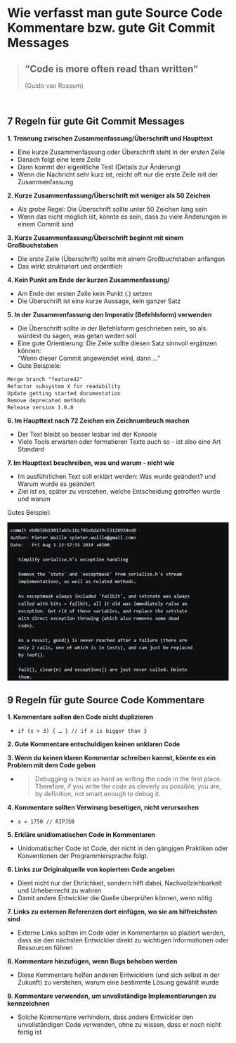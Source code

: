 # **Wie verfasst man gute Source Code Kommentare bzw. gute Git Commit Messages**

><h2>“Code is more often read than written“</h2>(Guido van Rossum)
<br>

## **7 Regeln für gute Git Commit Messages**

**1. Trennung zwischen Zusammenfassung/Überschrift und Haupttext**

 - Eine kurze Zusammenfassung oder Überschrift steht in der ersten Zeile
 - Danach folgt eine leere Zeile
 - Dann kommt der eigentliche Test (Details zur Änderung)
 - Wenn die Nachricht sehr kurz ist, reicht oft nur die erste Zeile mit der Zusammenfassung

**2. Kurze Zusammenfassung/Überschrift mit weniger als 50 Zeichen**

 - Als grobe Regel: Die Überschrift sollte unter 50 Zeichen lang sein
 - Wenn das nicht möglich ist, könnte es sein, dass zu viele Änderungen in einem Commit sind

**3. Kurze Zusammenfassung/Überschrift beginnt mit einem Großbuchstaben**

 - Die erste Zeile (Überschrift) sollte mit einem Großbuchstaben anfangen
 - Das wirkt strukturiert und ordentlich

**4. Kein Punkt am Ende der kurzen Zusammenfassung/**

 - Am Ende der ersten Zeile kein Punkt (.) setzen
 - Die Überschrift ist eine kurze Aussage, kein ganzer Satz

**5. In der Zusammenfassung den Imperativ (Befehlsform) verwenden**

 - Die Überschrift sollte in der Befehlsform geschrieben sein, so als würdest du sagen, was getan weden soll
 - Eine gute Orientierung: Die Zeile sollte diesen Satz sinnvoll ergänzen können:<br> "Wenn dieser Commit angewendet wird, dann ..." 
 - Gute Beispiele: 
 ```
 Merge branch "feature42"
 Refactor subsystem X for readability
 Update getting started documentation
 Remove deprecated methods
 Release version 1.0.0
 ```

**6. Im Haupttext nach 72 Zeichen ein Zeichnumbruch machen**

 - Der Text bleibt so besser lesbar ind der Konsole
 - Viele Tools erwarten oder formatieren Texte auch so - ist also eine Art Standard

**7. Im Haupttext beschreiben, was und warum - nicht wie**

 - Im ausführlichen Text soll erklärt werden: Was wurde geändert? und Warum wurde es geändert
 - Ziel ist es, später zu verstehen, welche Entscheidung getroffen wurde und warum
 
Gutes Beispiel:

![Gutes Beispiel für einen Git Commit ](../../../resources/images/Git_commit_Good_example.png)

## 9 Regeln für gute Source Code Kommentare

**1. Kommentare sollen den Code nicht duplizieren**

 - ``if (x > 3) { … } // if x is bigger than 3``

**2. Gute Kommentare entschuldigen keinen unklaren Code**

**3. Wenn du keinen klaren Kommentar schreiben kannst, könnte es ein Problem mit dem Code geben**

- >Debugging is twice as hard as writing the code in the first place. Therefore, if you write the code as cleverly as possible, you are, by definition, not smart enough to debug it.

**4. Kommentare sollten Verwirung beseitigen, nicht verursachen**

- ``x = 1750 // RIPJSB``

**5. Erkläre unidiomatischen Code in Kommentaren**

 - Unidomatischer Code ist Code, der nicht in den gängigen Praktiken oder Konventionen der Programmiersprache folgt.

**6. Links zur Originalquelle von kopiertem Code angeben**

 - Dient nicht nur der Ehrlichkeit, sondern hilft dabei, Nachvollziehbarkeit und Urheberrecht zu wahren
 - Damit andere Entwickler die Quelle überprüfen können, wenn nötig

**7. Links zu externen Referenzen dort einfügen, wo sie am hilfreichsten sind**

 - Externe Links sollten im Code oder in Kommentaren so plaziert werden, dass sie den nächsten Entwickler direkt zu wichtigen Informationen oder Ressourcen führen

**8. Kommentare hinzufügen, wenn Bugs behoben werden**

 - Diese Kommentare helfen anderen Entwicklern (und sich selbst in der Zukunft) zu verstehen, warum eine bestimmte Lösung gewählt wurde

**9. Kommentare verwenden, um unvollständige Implementierungen zu kennzeichnen**

  - Solche Kommentare verhindern, dass andere Entwickler den unvollständigen Code verwenden, ohne zu wissen, dass er noch nicht fertig ist
